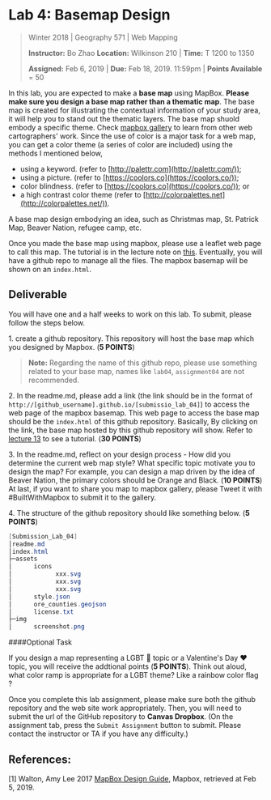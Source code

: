 # Lab 4: Basemap Design

> Winter 2018 | Geography 571 | Web Mapping
>
> **Instructor:** Bo Zhao  **Location:** Wilkinson 210 | **Time:** T 1200 to 1350
>
> **Assigned:** Feb 6, 2019  | **Due:** Feb 18, 2019. 11:59pm  | **Points Available** = 50


In this lab, you are expected to make a **base map** using MapBox. **Please make sure you design a base map rather than a thematic map**. The base map is created for illustrating the contextual information of your study area, it will help you to stand out the thematic layers. The base map  shuold embody a specific theme. Check [mapbox gallery]((https://www.mapbox.com/gallery/)) to learn from other web cartographers' work. Since the use of color is a major task for a web map, you can get a color theme (a series of color are included) using the methods I mentioned below,

- using a keyword. (refer to [http://palettr.com](http://palettr.com/));
- using a picture. (refer to [https://coolors.co](https://coolors.co/));
- color blindness. (refer to [https://coolors.co](https://coolors.co/)); or
- a high contrast color theme (refer to [http://colorpalettes.net](http://colorpalettes.net/)).

A base map design embodying an idea, such as Christmas map, St. Patrick Map, Beaver Nation, refugee camp, etc.

Once you made the base map using mapbox, please use a leaflet web page to call this map. The tutorial is in the lecture note on [this](../../lectures/lec13/). Eventually, you will have a github repo to manage all the files. The mapbox basemap will be shown on an `index.html`.

## Deliverable

You will have one and a half weeks to work on this lab. To submit, please follow the steps below.

1\. create a github repository. This repository will host the base map which you designed by Mapbox.    (**5 POINTS**)

> **Note:** Regarding the name of this github repo, please use something related to your base map, names like `lab04`, `assignment04` are not recommended.


2\. In the readme.md, please add a link (the link should be in the format of `http://[github_username].github.io/[submissio_lab_04]`) to access the web page of the mapbox basemap. This web page to access the base map should be the `index.html` of this github repository. Basically, By clicking on the link, the base map hosted by this github repository will show. Refer to [lecture 13](../../lectures/lec13/) to see a tutorial. (**30 POINTS**)


3\. In the readme.md, reflect on your design process - How did you determine the current web map style?  What specific topic motivate you to design the map? For example, you can design a map driven by the idea of Beaver Nation, the primary colors should be Orange and Black.  (**10 POINTS**) At last, if you want to share you map to mapbox gallery, please Tweet it with #BuiltWithMapbox to submit it to the gallery.


4\. The structure of the github repository should like something below. (**5 POINTS**)

```Powershell
[Submission_Lab_04]
│readme.md
│index.html
├─assets
│      icons
│            xxx.svg
│            xxx.svg
│            xxx.svg
│      style.json
│      ore_counties.geojson
│      license.txt
├─img
│      screenshot.png
```


####Optional Task

If you design a map representing a LGBT :rainbow:  topic or a Valentine's Day :heart: topic, you will receive the addtional points (**5 POINTS**). Think out aloud, what color ramp is appropriate for a LGBT theme? Like a rainbow color flag ?

Once you complete this lab assignment, please make sure both the github repository and the web site work appropriately. Then, you will need to submit the url of the GitHub repository to **Canvas Dropbox**. (On the assignment tab,  press the `Submit Assignment` button to submit. Please contact the instructor or TA if you have any difficulty.)

## References:

[1] Walton, Amy Lee 2017 [MapBox Design Guide](https://www.mapbox.com/resources/guide-to-map-design-part-1a.pdf), Mapbox, retrieved at Feb 5, 2019.
